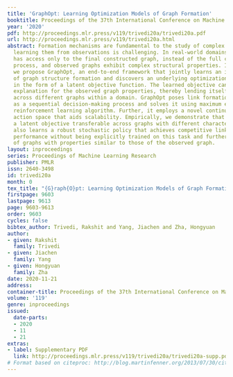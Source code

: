 ```yaml
---
title: 'GraphOpt: Learning Optimization Models of Graph Formation'
booktitle: Proceedings of the 37th International Conference on Machine Learning
year: '2020'
pdf: http://proceedings.mlr.press/v119/trivedi20a/trivedi20a.pdf
url: http://proceedings.mlr.press/v119/trivedi20a.html
abstract: Formation mechanisms are fundamental to the study of complex networks, but
  learning them from observations is challenging. In real-world domains, one often
  has access only to the final constructed graph, instead of the full construction
  process, and observed graphs exhibit complex structural properties. In this work,
  we propose GraphOpt, an end-to-end framework that jointly learns an implicit model
  of graph structure formation and discovers an underlying optimization mechanism
  in the form of a latent objective function. The learned objective can serve as an
  explanation for the observed graph properties, thereby lending itself to transfer
  across different graphs within a domain. GraphOpt poses link formation in graphs
  as a sequential decision-making process and solves it using maximum entropy inverse
  reinforcement learning algorithm. Further, it employs a novel continuous latent
  action space that aids scalability. Empirically, we demonstrate that GraphOpt discovers
  a latent objective transferable across graphs with different characteristics. GraphOpt
  also learns a robust stochastic policy that achieves competitive link prediction
  performance without being explicitly trained on this task and further enables construction
  of graphs with properties similar to those of the observed graph.
layout: inproceedings
series: Proceedings of Machine Learning Research
publisher: PMLR
issn: 2640-3498
id: trivedi20a
month: 0
tex_title: "{G}raph{O}pt: Learning Optimization Models of Graph Formation"
firstpage: 9603
lastpage: 9613
page: 9603-9613
order: 9603
cycles: false
bibtex_author: Trivedi, Rakshit and Yang, Jiachen and Zha, Hongyuan
author:
- given: Rakshit
  family: Trivedi
- given: Jiachen
  family: Yang
- given: Hongyuan
  family: Zha
date: 2020-11-21
address: 
container-title: Proceedings of the 37th International Conference on Machine Learning
volume: '119'
genre: inproceedings
issued:
  date-parts:
  - 2020
  - 11
  - 21
extras:
- label: Supplementary PDF
  link: http://proceedings.mlr.press/v119/trivedi20a/trivedi20a-supp.pdf
# Format based on citeproc: http://blog.martinfenner.org/2013/07/30/citeproc-yaml-for-bibliographies/
---
```

